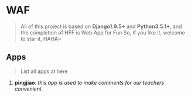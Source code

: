 # WAF
> All of this project is based on **Django1.9.5+** and **Python3.5.1+**, and the completion of HFF is Web App for Fun
> So, if you like it, welcome to star it, HAHA~

## Apps
> List all apps at here

1. **pingjiao**: *this app is used to make comments for our teachers convenient*
